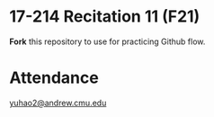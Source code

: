 # 17-214 Recitation 11 (F21)
**Fork** this repository to use for practicing Github flow.

# Attendance
yuhao2@andrew.cmu.edu